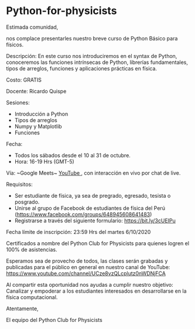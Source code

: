# Python-for-physicists
Estimada comunidad,

nos complace presentarles nuestro breve curso de Python Básico para físicos.

Descripción: En este curso nos introduciremos en el syntax de Python, conoceremos las funciones intrínsecas de Python, librerías fundamentales, tipos de arreglos, funciones y aplicaciones prácticas en física. 

Costo: GRATIS

Docente: Ricardo Quispe

Sesiones:
- Introducción a Python
- Tipos de arreglos
- Numpy y Matplotlib
- Funciones

Fecha:  
- Todos los sábados desde el 10 al 31 de octubre. 
- Hora: 16-19 Hrs (GMT-5)

Vía: ~Google Meets~ [YouTube ](https://www.youtube.com/channel/UCze8vzQLcplutz0nWDNjFCA), con interacción en vivo por chat de live.

Requisitos:
- Ser estudiante de física, ya sea de pregrado, egresado, tesista o posgrado.
- Unirse al grupo de Facebook de estudiantes de física del Perú (https://www.facebook.com/groups/648945608641483)
- Registrarse a través del siguiente formulario: https://bit.ly/3cUEIPu

Fecha límite de inscripción: 23:59 Hrs del martes 6/10/2020

Certificados a nombre del Python Club for Physicists para quienes logren el 100% de asistencias.

Esperamos sea de provecho de todos,  las clases serán grabadas y publicadas para el público en general en nuestro canal de YouTube: https://www.youtube.com/channel/UCze8vzQLcplutz0nWDNjFCA 

Al compartir esta oportunidad nos ayudas a cumplir nuestro objetivo: Canalizar y empoderar a los estudiantes interesados en desarrollarse en la física computacional.

Atentamente, 

El equipo del Python Club for Physicists 
